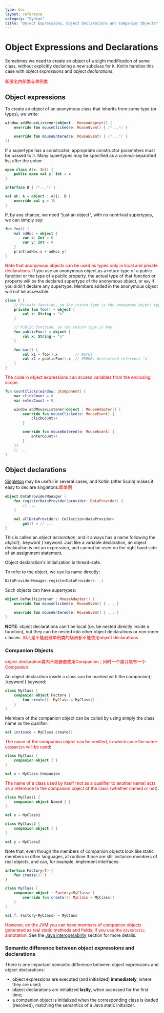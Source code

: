 ```yaml
---
type: doc
layout: reference
category: "Syntax"
title: "Object Expressions, Object Declarations and Companion Objects"
---
```


# Object Expressions and Declarations

Sometimes we need to create an object of a slight modification of some class, without explicitly declaring a new subclass for it.
Kotlin handles this case with *object expressions* and *object declarations*.

<span style="color:red;">即匿名内部类与单例类</span>

## Object expressions

To create an object of an anonymous class that inherits from some type (or types), we write:

<div class="sample" markdown="1" theme="idea" data-highlight-only>

```kotlin
window.addMouseListener(object : MouseAdapter() {
    override fun mouseClicked(e: MouseEvent) { /*...*/ }

    override fun mouseEntered(e: MouseEvent) { /*...*/ }
})
```
</div>

If a supertype has a constructor, appropriate constructor parameters must be passed to it.
Many supertypes may be specified as a comma-separated list after the colon:

<div class="sample" markdown="1" theme="idea" data-highlight-only>

```kotlin
open class A(x: Int) {
    public open val y: Int = x
}

interface B { /*...*/ }

val ab: A = object : A(1), B {
    override val y = 15
}
```
</div>

If, by any chance, we need "just an object", with no nontrivial supertypes, we can simply say:

<div class="sample" markdown="1" theme="idea" data-highlight-only>

```kotlin
fun foo() {
    val adHoc = object {
        var x: Int = 0
        var y: Int = 0
    }
    print(adHoc.x + adHoc.y)
}
```
</div>

 <span style="color:red;">Note that anonymous objects can be used as types only in local and private declarations</span>. If you use an anonymous object as a
return type of a public function or the type of a public property, the actual type of that function or property
will be the declared supertype of the anonymous object, or `Any` if you didn't declare any supertype. Members added
in the anonymous object will not be accessible.

<div class="sample" markdown="1" theme="idea" data-highlight-only>

```kotlin
class C {
    // Private function, so the return type is the anonymous object type
    private fun foo() = object {
        val x: String = "x"
    }

    // Public function, so the return type is Any
    fun publicFoo() = object {
        val x: String = "x"
    }

    fun bar() {
        val x1 = foo().x        // Works
        val x2 = publicFoo().x  // ERROR: Unresolved reference 'x'
    }
}
```
</div>

 <span style="color:red;">The code in object expressions can access variables from the enclosing scope</span>.

<div class="sample" markdown="1" theme="idea" data-highlight-only>

```kotlin
fun countClicks(window: JComponent) {
    var clickCount = 0
    var enterCount = 0

    window.addMouseListener(object : MouseAdapter() {
        override fun mouseClicked(e: MouseEvent) {
            clickCount++
        }

        override fun mouseEntered(e: MouseEvent) {
            enterCount++
        }
    })
    // ...
}
```
</div>

## Object declarations

[Singleton](http://en.wikipedia.org/wiki/Singleton_pattern) may be useful in several cases,
and Kotlin (after Scala) makes it easy to declare singletons:<span style="color:red;">即单例</span>

<div class="sample" markdown="1" theme="idea" data-highlight-only>

```kotlin
object DataProviderManager {
    fun registerDataProvider(provider: DataProvider) {
        // ...
    }

    val allDataProviders: Collection<DataProvider>
        get() = // ...
}
```
</div>

This is called an *object declaration*, and it always has a name following the *object*{: .keyword } keyword.
Just like a variable declaration, an object declaration is not an expression, and cannot be used on the right hand side of an assignment statement.

Object declaration's initialization is thread-safe.

To refer to the object, we use its name directly:

<div class="sample" markdown="1" theme="idea" data-highlight-only>

```kotlin
DataProviderManager.registerDataProvider(...)
```
</div>

Such objects can have supertypes:

<div class="sample" markdown="1" theme="idea" data-highlight-only>

```kotlin
object DefaultListener : MouseAdapter() {
    override fun mouseClicked(e: MouseEvent) { ... }

    override fun mouseEntered(e: MouseEvent) { ... }
}
```
</div>

**NOTE**:  object declarations can't be local (i.e. be nested directly inside a function), but they can be nested into other object declarations or non-inner classes.
<span style="color:red;">即凡是不能创建单例类的场景都不能使用object declarations</span>


### Companion Objects

<span style="color:red;">object declaration类内不能嵌套使用Companion；同时一个类只能有一个Companion</span>

An object declaration inside a class can be marked with the *companion*{: .keyword } keyword:

<div class="sample" markdown="1" theme="idea" data-highlight-only>

```kotlin
class MyClass {
    companion object Factory {
        fun create(): MyClass = MyClass()
    }
}
```
</div>

Members of the companion object can be called by using simply the class name as the qualifier:

<div class="sample" markdown="1" theme="idea" data-highlight-only>

```kotlin
val instance = MyClass.create()
```
</div>

<span style="color:red;">The name of the companion object can be omitted, in which case the name `Companion` will be used</span>:

<div class="sample" markdown="1" theme="idea" data-highlight-only>

```kotlin
class MyClass {
    companion object { }
}

val x = MyClass.Companion
```
</div>

<span style="color:red;">The name of a class used by itself (not as a qualifier to another name) acts as a reference to the companion
object of the class (whether named or not)</span>:

<div class="sample" markdown="1" theme="idea" data-highlight-only>

```kotlin
class MyClass1 {
    companion object Named { }
}

val x = MyClass1

class MyClass2 {
    companion object { }
}

val y = MyClass2
```
</div>

Note that, even though the members of companion objects look like static members in other languages, at runtime those
are still instance members of real objects, and can, for example, implement interfaces:

<div class="sample" markdown="1" theme="idea" data-highlight-only>

```kotlin
interface Factory<T> {
    fun create(): T
}

class MyClass {
    companion object : Factory<MyClass> {
        override fun create(): MyClass = MyClass()
    }
}

val f: Factory<MyClass> = MyClass
```
</div>

<span style="color:red;">However, on the JVM you can have members of companion objects generated as real static methods and fields, if you use
the `@JvmStatic` annotation</span>. See the [Java interoperability](java-to-kotlin-interop.html#static-fields) section
for more details.


### Semantic difference between object expressions and declarations

There is one important semantic difference between object expressions and object declarations:

* object expressions are executed (and initialized) **immediately**, where they are used;
* object declarations are initialized **lazily**, when accessed for the first time;
* a companion object is initialized when the corresponding class is loaded (resolved), matching the semantics of a Java static initializer.
